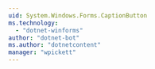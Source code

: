 ```yaml
---
uid: System.Windows.Forms.CaptionButton
ms.technology: 
  - "dotnet-winforms"
author: "dotnet-bot"
ms.author: "dotnetcontent"
manager: "wpickett"
---
```

